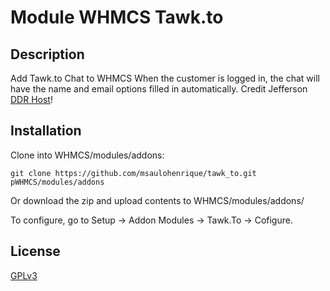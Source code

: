 # Module WHMCS Tawk.to

## Description
Add Tawk.to Chat to WHMCS
When the customer is logged in, the chat will have the name and email options filled in automatically. Credit Jefferson [DDR Host](https://github.com/ddrhost)!

## Installation

Clone into WHMCS/modules/addons:

    git clone https://github.com/msaulohenrique/tawk_to.git pWHMCS/modules/addons
	
Or download the zip and upload contents to WHMCS/modules/addons/

To configure, go to Setup -> Addon Modules -> Tawk.To -> Cofigure.

## License

[GPLv3](LICENSE)
